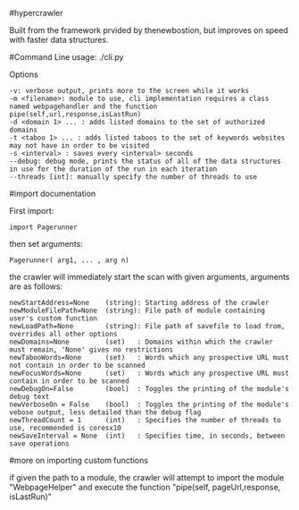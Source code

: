 #hypercrawler

Built from the framework prvided by thenewbostion, but improves on speed with faster data structures.
	
#Command Line
	usage: ./cli.py <URL>

Options

	-v: verbose output, prints more to the screen while it works
	-m <filename>: module to use, cli implementation requires a class named webpagehandler and the function pipe(self,url,response,isLastRun)	
	-d <domain 1> ... : adds listed domains to the set of authorized domains
	-t <taboo 1> ... : adds listed taboos to the set of keywords websites may not have in order to be visited
	-s <interval> : saves every <interval> seconds
	--debug: debug mode, prints the status of all of the data structures in use for the duration of the run in each iteration
	--threads [int]: manually specify the number of threads to use

#import documentation

First import:

	import Pagerunner

then set arguments:

	Pagerunner( arg1, ... , arg n)

the crawler will immediately start the scan with given arguments, arguments are as follows:
	
	newStartAddress=None	(string): Starting address of the crawler
	newModuleFilePath=None	(string): File path of module containing user's custom function
	newLoadPath=None		(string): File path of savefile to load from, overrides all other options 
	newDomains=None			(set) 	: Domains within which the crawler must remain, 'None' gives no restrictions
	newTabooWords=None		(set)	: Words which any prospective URL must not contain in order to be scanned
	newFocusWords=None		(set)	: Words which any prospective URL must contain in order to be scanned
	newDebugOn=False		(bool)	: Toggles the printing of the module's debug text
	newVerboseOn = False	(bool)	: Toggles the printing of the module's vebose output, less detailed than the debug flag
	newThreadCount = 1		(int)	: Specifies the number of threads to use, recommended is coresx10 
	newSaveInterval = None	(int)	: Specifies time, in seconds, between save operations


#more on importing custom functions

if given the path to a module, the crawler will attempt to import the module "WebpageHelper" and execute the function "pipe(self, pageUrl,response, isLastRun)"